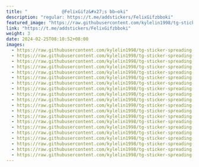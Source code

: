 ```yaml
---
title: "‌ ‌ ‌ ‌ ‌ ‌ ‌  ‌ ‌ ‌  ‌ ‌@FelixGifz&#x27;s bb̶oki"
description: "regular: https://t.me/addstickers/FelixGifzbboki"
featured_image: "https://raw.githubusercontent.com/kylelin1998/tg-sticker-spreading-worldwide-images/main/img/b212fa46-3264-4477-a108-729a7922dc7e.jpg"
link: "https://t.me/addstickers/FelixGifzbboki"
weight: 3
date: 2024-02-25T08:10:52+08:00
images:
  - https://raw.githubusercontent.com/kylelin1998/tg-sticker-spreading-worldwide-images/main/img/b212fa46-3264-4477-a108-729a7922dc7e.jpg
  - https://raw.githubusercontent.com/kylelin1998/tg-sticker-spreading-worldwide-images/main/img/e2775946-3bd6-49e0-b6fe-6962f5ae7d8d.jpg
  - https://raw.githubusercontent.com/kylelin1998/tg-sticker-spreading-worldwide-images/main/img/b1e7dfc0-7860-4420-97e8-6d3bf234f5c6.jpg
  - https://raw.githubusercontent.com/kylelin1998/tg-sticker-spreading-worldwide-images/main/img/d936f859-da11-4ee5-ac7d-35eeaa9e0408.jpg
  - https://raw.githubusercontent.com/kylelin1998/tg-sticker-spreading-worldwide-images/main/img/a4fe686a-079a-438b-b514-e7092f000408.jpg
  - https://raw.githubusercontent.com/kylelin1998/tg-sticker-spreading-worldwide-images/main/img/23538fe2-f09a-4787-9bfc-2569e8cfe24f.jpg
  - https://raw.githubusercontent.com/kylelin1998/tg-sticker-spreading-worldwide-images/main/img/cf4acf86-e542-46b0-83b0-94b1c0a96720.jpg
  - https://raw.githubusercontent.com/kylelin1998/tg-sticker-spreading-worldwide-images/main/img/cf0c5ace-69a5-469d-a09a-3732ae9fee75.jpg
  - https://raw.githubusercontent.com/kylelin1998/tg-sticker-spreading-worldwide-images/main/img/3d798b7b-787e-48c3-b4ee-f178ee585c94.jpg
  - https://raw.githubusercontent.com/kylelin1998/tg-sticker-spreading-worldwide-images/main/img/4663d69b-0502-455f-94e6-909ef6c8b780.jpg
  - https://raw.githubusercontent.com/kylelin1998/tg-sticker-spreading-worldwide-images/main/img/ff77bb46-68eb-4259-89c3-c036d2dcee41.jpg
  - https://raw.githubusercontent.com/kylelin1998/tg-sticker-spreading-worldwide-images/main/img/0d3e4c41-6cd1-4a46-ac88-545a59095ce4.jpg
  - https://raw.githubusercontent.com/kylelin1998/tg-sticker-spreading-worldwide-images/main/img/43c9bbd4-ce0e-4022-827e-c0d48c61e35e.jpg
  - https://raw.githubusercontent.com/kylelin1998/tg-sticker-spreading-worldwide-images/main/img/fec6e782-d119-4c78-9e51-c0a0e4c84197.jpg
  - https://raw.githubusercontent.com/kylelin1998/tg-sticker-spreading-worldwide-images/main/img/468d2fc7-65a1-4fe8-b2c0-bc85ed57235f.jpg
  - https://raw.githubusercontent.com/kylelin1998/tg-sticker-spreading-worldwide-images/main/img/1d44fb9d-4e94-4991-bc0f-e9d179ccdc90.jpg
  - https://raw.githubusercontent.com/kylelin1998/tg-sticker-spreading-worldwide-images/main/img/930dbb43-a211-49ef-b33d-48fddf25f564.jpg
  - https://raw.githubusercontent.com/kylelin1998/tg-sticker-spreading-worldwide-images/main/img/73a7b89a-80ea-455a-b27a-18acacf0b9b3.jpg
  - https://raw.githubusercontent.com/kylelin1998/tg-sticker-spreading-worldwide-images/main/img/1c1ee21e-4dcf-4377-a3be-b8126c269979.jpg
  - https://raw.githubusercontent.com/kylelin1998/tg-sticker-spreading-worldwide-images/main/img/4bdcd4b9-a9ac-4f90-84f5-ba34799e4a0b.jpg
---
```


